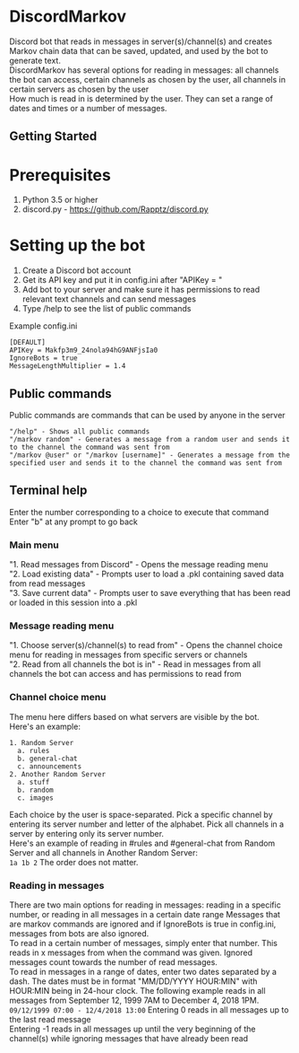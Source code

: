 # DiscordMarkov
Discord bot that reads in messages in server(s)/channel(s) and creates Markov chain data that can be saved, updated, and used by the bot to generate text.  
DiscordMarkov has several options for reading in messages: all channels the bot can access, certain channels as chosen by the user, all channels in certain servers as chosen by the user  
How much is read in is determined by the user. They can set a range of dates and times or a number of messages.

## Getting Started

# Prerequisites
1. Python 3.5 or higher  
2. discord.py - https://github.com/Rapptz/discord.py

# Setting up the bot
1. Create a Discord bot account  
2. Get its API key and put it in config.ini after "APIKey = "  
3. Add bot to your server and make sure it has permissions to read relevant text channels and can send messages  
4. Type /help to see the list of public commands  

Example config.ini  
```
[DEFAULT]
APIKey = Makfp3m9_24nola94hG9ANFjsIa0
IgnoreBots = true
MessageLengthMultiplier = 1.4
```

## Public commands
Public commands are commands that can be used by anyone in the server  
```
"/help" - Shows all public commands
"/markov random" - Generates a message from a random user and sends it to the channel the command was sent from
"/markov @user" or "/markov [username]" - Generates a message from the specified user and sends it to the channel the command was sent from
```

## Terminal help
Enter the number corresponding to a choice to execute that command  
Enter "b" at any prompt to go back  

### Main menu
"1. Read messages from Discord" - Opens the message reading menu  
"2. Load existing data" - Prompts user to load a .pkl containing saved data from read messages  
"3. Save current data" - Prompts user to save everything that has been read or loaded in this session into a .pkl  
### Message reading menu
"1. Choose server(s)/channel(s) to read from" - Opens the channel choice menu for reading in messages from specific servers or channels  
"2. Read from all channels the bot is in" - Read in messages from all channels the bot can access and has permissions to read from  
### Channel choice menu
The menu here differs based on what servers are visible by the bot.  
Here's an example:  
```
1. Random Server
  a. rules
  b. general-chat
  c. announcements
2. Another Random Server
  a. stuff
  b. random
  c. images
```
Each choice by the user is space-separated. Pick a specific channel by entering its server number and letter of the alphabet. Pick all channels in a server by entering only its server number.  
Here's an example of reading in #rules and #general-chat from Random Server and all channels in Another Random Server:  
```1a 1b 2```
The order does not matter.  
### Reading in messages
There are two main options for reading in messages: reading in a specific number, or reading in all messages in a certain date range  Messages that are markov commands are ignored and if IgnoreBots is true in config.ini, messages from bots are also ignored.  
To read in a certain number of messages, simply enter that number. This reads in x messages from when the command was given. Ignored messages count towards the number of read messages.  
To read in messages in a range of dates, enter two dates separated by a dash. The dates must be in format "MM/DD/YYYY HOUR:MIN" with HOUR:MIN being in 24-hour clock. The following example reads in all messages from September 12, 1999 7AM to December 4, 2018 1PM.  
```09/12/1999 07:00 - 12/4/2018 13:00```
Entering 0 reads in all messages up to the last read message  
Entering -1 reads in all messages up until the very beginning of the channel(s) while ignoring messages that have already been read  
